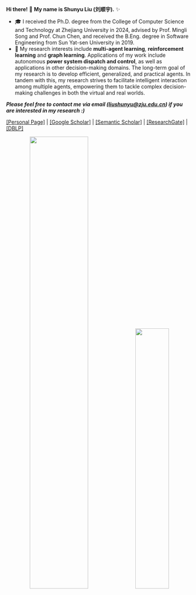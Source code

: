 **Hi there!** 👋 **My name is Shunyu Liu (刘顺宇).** ✨

- 🎓 I received the Ph.D. degree from the College of Computer Science and Technology at <a href="https://www.zju.edu.cn/english/" target="_blank" style="text-decoration: none">Zhejiang University</a> in 2024, advised by Prof. <a href="https://person.zju.edu.cn/en/msong" target="_blank" style="text-decoration: none">Mingli Song</a> and Prof. <a href="https://person.zju.edu.cn/en/0082004" target="_blank" style="text-decoration: none">Chun Chen</a>, and received the B.Eng. degree in Software Engineering from <a href="https://www.sysu.edu.cn/sysuen/" target="_blank" style="text-decoration: none">Sun Yat-sen University</a> in 2019. 
- 🥳 My research interests include **multi-agent learning**, **reinforcement learning** and **graph learning**. Applications of my work include autonomous **power system dispatch and control**, as well as applications in other decision-making domains. The long-term goal of my research is to develop efficient, generalized, and practical agents. In tandem with this, my research strives to facilitate intelligent interaction among multiple agents, empowering them to tackle complex decision-making challenges in both the virtual and real worlds.


***Please feel free to contact me via email (liushunyu@zju.edu.cn) if you are interested in my research :)***

[[Personal Page]](https://liushunyu.github.io/) | [[Google Scholar]](https://scholar.google.com/citations?user=4U-X6d4AAAAJ&hl=en) | [[Semantic Scholar]](https://www.semanticscholar.org/author/Shunyu-Liu/2128786021) | [[ResearchGate]](https://www.researchgate.net/profile/Shunyu-Liu-3) | [[DBLP]](https://dblp.uni-trier.de/pid/235/0752-1.html)

<div align="center">
  <img src="https://github-readme-stats.vercel.app/api?username=liushunyu&show_icons=true&theme=prussian&rank_icon=github" width="56%">
  <img src="https://github-readme-stats.vercel.app/api/top-langs/?username=liushunyu&theme=prussian&layout=compact&hide=jupyter%20notebook" width="42.5%">
</div>

